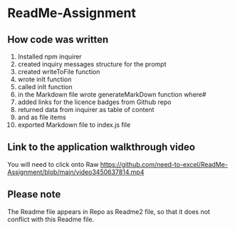 # ReadMe-Assignment

## How code was written
1. Installed npm inquirer
3. created inquiry messages structure for the prompt
4. created writeToFile function
5. wrote inIt function
6. called inIt function
7. in the Markdown file wrote generateMarkDown function where#
8. added links for the licence badges from Github repo
9. returned data from inquirer as table of content
10. and as file items
11. exported Markdown file to index.js file

## Link to the application walkthrough video
You will need to click onto Raw 
https://github.com/need-to-excel/ReadMe-Assignment/blob/main/video3450637814.mp4

## Please note
The Readme file appears in Repo as Readme2 file, so that it does not conflict with this Readme file. 

